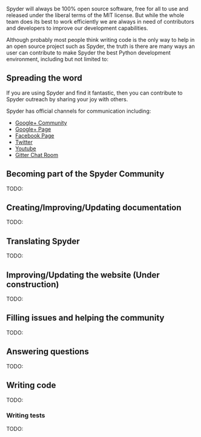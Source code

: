 Spyder will always be 100% open source software, free for all to use and released under the liberal terms of the MIT license. But while the whole team does its best to work efficiently we are always in need of contributors and developers to improve our development capabilities. 

Although probably most people think writing code is the only way to help in an open source project such as Spyder, the truth is there are many ways an user can contribute to make Spyder the best Python development environment, including but not limited to:

## Spreading the word
If you are using Spyder and find it fantastic, then you can contribute to Spyder outreach by sharing your joy with others. 

Spyder has official channels for communication including:
* [Google+ Community](https://plus.google.com/communities/112932801653352854842)
* [Google+ Page](https://plus.google.com/107193318474220481102/posts)
* [Facebook Page](https://www.facebook.com/SpyderIDE)
* [Twitter](https://www.twitter.com/Spyder_IDE)
* [Youtube](https://www.youtube.com/channel/UCK0uCG7DVzKUAhaw8veitkw)
* [Gitter Chat Room](https://gitter.im/spyder-ide/public)

## Becoming part of the Spyder Community
TODO:
## Creating/Improving/Updating documentation
TODO:

## Translating Spyder
TODO:

## Improving/Updating the website (Under construction)
TODO:

## Filling issues and helping the community
TODO:

## Answering questions
TODO:

## Writing code
TODO:

### Writing tests
TODO:
